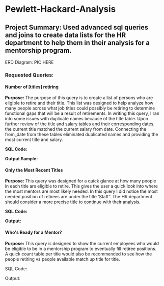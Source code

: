 # Pewlett-Hackard-Analysis

## Project Summary:  Used advanced sql queries and joins to create data lists for the HR department to help them in their analysis for a mentorship program.

ERD Diagram: PIC HERE

### Requested Queries:

#### Number of [titles] retiring

**Purpose:** The purpose of this query is to create a list of persons who are eligible to retire and their title.  This list was designed to help analyze how many people across what job titles could possibly be retiring to determine functional gaps that will be a result of retirements.  In writing this query, I ran into some issues with duplicate names because of the title table.  Upon further review of the title and salary tables and their corresponding dates, the current title matched the current salary from date.  Connecting the from_date from these tables eliminated duplicated names and providing the most current title and salary.


**SQL Code:** 
 

**Output Sample:**
 

#### Only the Most Recent Titles

**Purpose:**  This query was designed for a quick glance at how many people in each title are eligible to retire.  This gives the user a quick look into where the most mentors are most likely needed.  In this query I did notice the most needed position of retirees are under the title ‘Staff”.  The HR department should consider a more precise title to continue with their analysis.

**SQL Code:** 
 
**Output:**
 
#### Who's Ready for a Mentor?

**Purpose:** This query is designed to show the current employees who would be eligible to be in a mentorship program to eventually fill retiree positions.  A quick count table per title would also be recommended to see how the people retiring vs people available match up title for title.


SQL Code:
 
Output:
